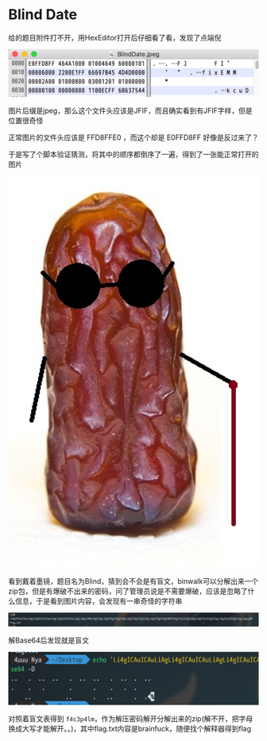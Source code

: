 # Blind Date

给的题目附件打不开，用HexEditor打开后仔细看了看，发现了点端倪

![](./images/1.png)

图片后缀是jpeg，那么这个文件头应该是JFIF，而且确实看到有JFIF字样，但是位置很奇怪

正常图片的文件头应该是 FFD8FFE0 ，而这个却是 E0FFD8FF 好像是反过来了？

于是写了个脚本验证猜测，将其中的顺序都倒序了一遍，得到了一张能正常打开的图片

![](./images/2.png)

看到戴着墨镜，题目名为Blind，猜到会不会是有盲文，binwalk可以分解出来一个zip包，但是有爆破不出来的密码，问了管理员说是不需要爆破，应该是忽略了什么信息，于是看到图片内容，会发现有一串奇怪的字符串

![](./images/3.png)

解Base64后发现就是盲文

![](./images/4.png)


对照着盲文表得到 `f4c3p4lm`，作为解压密码解开分解出来的zip(解不开，把字母换成大写才能解开。。)，其中flag.txt内容是brainfuck，随便找个解释器得到flag